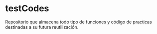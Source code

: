 # testCodes
Repositorio que almacena todo tipo de funciones y código de practicas destinadas a su futura reutilización.
